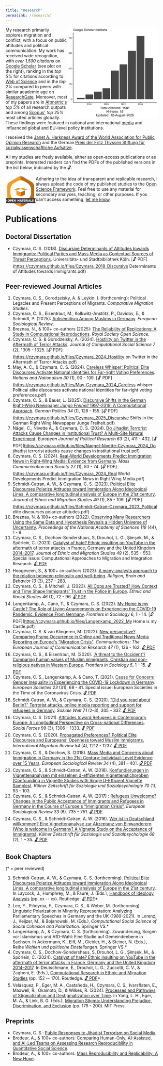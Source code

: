 ```yaml
---
title: "Research"
permalink: /research/
---
```


<a href="https://scholar.google.com/citations?user=khPqHmgAAAAJ" target="_blank"><img src="/code/citations/czymara_scholar_citations.png" width="300" height="300"  align="right"></a> 

My research primarily explores migration and conflict, with a focus on public attitudes and political communication. My work has received wide recognition, with *over 1,500 citations* on [Google Scholar](https://scholar.google.com/citations?user=khPqHmgAAAAJ) (see plot on the right), ranking in the *top 5%* for citations according to [Web of Science](https://www.webofscience.com/wos/woscc/citation-report/7498adfe-81e2-4bb1-b558-a87d3214a0b8-c9bdcf3b) and in the *top 2%* compared to peers with similar academic age on [ResearchGate](https://www.researchgate.net/profile/Christian-Czymara/stats). Moreover, most of my papers are in [Altmetric's](https://oxfordjournals.altmetric.com/details/27636896) *top 5%* of all research outputs and among [Scopus'](https://www.scopus.com/authid/detail.uri?authorId=57190279510#tab=metrics) *top 25%* most cited articles globally. These findings were featured in national and international [media](media) and influenced global and EU-level policy institutions.

I received the [Janet A. Harkness Award of the World Association for Public Opinion Research](https://wapor.org/events/annual-conference/awards-funds/janet-a-harkness-student-paper-award/) and the German [Preis der Fritz Thyssen Stiftung für sozialwissenschaftliche Aufsätze](https://www.fritz-thyssen-stiftung.de/cms/wp-content/uploads/2018/06/Jahresbericht_2017_interaktiv.pdf).

All my studies are freely available, either as open-access publications or as preprints. Interested readers can find the PDFs of the published versions in the list below, indicated by the 🔓.

<a href="https://osf.io/b3ugm/" target="_blank"><img src="/images/materials_highQuality.png" width="100" height="100" align="left"></a> Adhering to the idea of transparent and replicable research, I always upload the code of my published studies to the [Open Science Framework](https://osf.io/b3ugm/).
Feel free to use any material for secondary analyses, teaching, or other purposes. If you can't access something, [let me know](mailto:czymara@tauex.tau.ac.il).

Publications
======

Doctoral Dissertation
------

- Czymara, C. S. (2018). [Discursive Determinants of Attitudes towards Immigrants: Political Parties and Mass Media as Contextual Sources of Threat Perceptions](czymara_2018_diss). Universitäts- und Stadtbibliothek Köln. [🔓 PDF](https://czymara.github.io/files/Czymara_2018_Discursive Determinants of Attitudes towards Immigrants.pdf)

Peer-reviewed Journal Articles
------

1. Czymara, C. S., Gorodzeisky, A. & Leykin, I. (forthcoming): Political Legacies and Present Perceptions of Migrants. *Comparative Migration Studies*.
1. Czymara, C. S., Eisentraut, M., Kolkwitz-Anstötz, P., Davidov, E., & Schmidt, P. (2025): [Antisemitism Among Muslims in Germany](czymara_etal_2025_esr). *European Sociological Review*.
1. Breznau, N., & 100+ co-authors (2025): [The Reliability of Replications: A Study in Computational Reproductions](https://royalsocietypublishing.org/doi/10.1098/rsos.241038). *Royal Society Open Science*.
1. Czymara, C. S. & Gorodzeisky, A. (2024). [Hostility on Twitter in the Aftermath of Terror Attacks](czymara_2024_jcss). *Journal of Computational Social Science 7* (2), 1305 - 1325. [🔓 PDF](https://czymara.github.io/files/Czymara_2024_Hostility on Twitter in the Aftermath of Terror Attacks.pdf)
1. May, A. C., & Czymara, C. S. (2024). [Careless Whisper: Political Elite Discourses Activate National Identities for Far-right Voting Preferences](may-czymara_2024_nana). *Nations and Nationalism 30* (1), 90 - 109. [🔓 PDF](https://czymara.github.io/files/May-Czymara_2024_Careless whisper Political elite discourses activate national identities for far-right voting preferences.pdf)
1. Czymara, C. S., & Bauer, L. (2025). [Discursive Shifts in the German Right-Wing Newspaper *Junge Freiheit* 1997-2019: A Computational Approach](czymara_Bauer_2025_gp). *German Politics 34* (1), 128 - 155. [🔓 PDF](https://czymara.github.io/files/Czymara_2025_Discursive Shifts in the German Right Wing Newspaper Junge Freiheit.pdf)
1. Nägel, C., Nivette A., & Czymara, C. S. (2024). [Do Jihadist Terrorist Attacks Cause Changes in Institutional Trust? A Multi-Site Natural Experiment](naegel_etal_2024_ejpr). *European Journal of Political Research 63* (2), 411 - 432. [🔓 PDF](https://czymara.github.io/files/Naegel-Nivette-Czymara_2024_Do jihadist terrorist attacks cause changes in institutional trust.pdf)
1. Czymara, C. S. (2024). [Real-World Developments Predict Immigration News in Right-Wing Media: Evidence from Germany](czymara_2024_mcas). *Mass Communication and Society 27* (1), 50 - 74. [🔓 PDF](https://czymara.github.io/files/Czymara_2024_Real World Developments Predict Immigration News in Right Wing Media.pdf)
1. Schmidt-Catran, A. W., & Czymara, C. S. (2023). [Political Elite Discourses Polarize Attitudes toward Immigration Along Ideological Lines. A comparative longitudinal analysis of Europe in the 21st century](schmidt-catran_czymara_2023_jems). *Journal of Ethnic and Migration Studies 49* (1), 85 - 109. [🔓 PDF](https://czymara.github.io/files/Schmidt-Catran-Czymara_2023_Political elite discourses polarize attitudes.pdf)
1. Breznau, N. & 100+ co-authors (2022). [Observing Many Researchers Using the Same Data and Hypothesis Reveals a Hidden Universe of Uncertainty](https://doi.org/10.1073/pnas.2203150119). *Proceedings of the National Academy of Sciences 119* (44), 1 - 8.
1. Czymara, C. S., Dochow-Sondershaus, S, Drouhot, L. G., Şimşek, M., & Spörlein, C. (2023). [Catalyst of hate? Ethnic insulting on YouTube in the aftermath of terror attacks in France, Germany and the United Kingdom 2014–2017](czymara_etal_2023_jems). *Journal of Ethnic and Migration Studies 49* (2), 535 - 553. Special issue: Computational Approaches to Migration and Integration Research. [🔓 PDF](https://czymara.github.io/files/Czymara_2023_Catalyst-of-hate-Ethnic-insulting-on-YouTube.pdf)
1. Hoogeveen, S., & 100+ co-authors (2023). [A many-analysts approach to the relation between religiosity and well-being](https://doi.org/10.1080/2153599X.2022.2070255). *Religion, Brain and Behavior 13* (3), 237 - 283.
1. Czymara, C. S., & Mitchell, J. (2023). [All Cops are Trusted? How Context and Time Shape Immigrants' Trust in the Police in Europe](czymara_mitchell_2023_ers). *Ethnic and Racial Studies 46* (1), 72 - 96. [🔓 PDF](https://czymara.github.io/files/Czymara_2023_All-cops-are-trusted.pdf)
1. Langenkamp, A., Cano, T., & Czymara, C. S. (2022). [My Home is my Castle? The Role of Living Arrangements on Experiencing the COVID-19 Pandemic: Evidence From Germany](langenkamp_etal_2022_fsoc). *Frontiers in Sociology* 6, 1 - 14. [🔓 PDF](https://czymara.github.io/files/Langenkamp_2022_My Home is my Castle.pdf)
1. Czymara, C. S. & van Klingeren, M. (2022). [New perspective? Comparing Frame Occurrence in Online and Traditional News Media Reporting on Europe's "Migration Crisis"](czymara_klingeren_2022_comm). *Communications: The European Journal of Communication Research 47* (1), 136 - 162. [🔓 PDF](https://czymara.github.io/files/Czymara_2022_New-perspective.pdf)
1. Czymara, C. S., & Eisentraut, M. (2020). ['A threat to the Occident'? Comparing human values of Muslim immigrants, Christian and non-religious natives in Western Europe](czymara_eisentraut_2020_fsoc). *Frontiers in Sociology 5*, 1 - 15. [🔓 PDF](https://czymara.github.io/files/Czymara_2020_A-Threat-to-the-Occident.pdf)
1. Czymara, C. S., Langenkamp, A. & Cano, T. (2021). [Cause for Concern: Gender Inequality in Experiencing the COVID-19 Lockdown in Germany](czymara_etal_2021_REUS). *European Societies 23* (S1), 68 - 81. Special issue: European Societies in the Time of the Coronavirus Crisis. [🔓 PDF](https://czymara.github.io/files/Czymara_2021_Cause-for-concerns.pdf)
1. Schmidt-Catran, A. W., & Czymara, C. S. (2020). ["Did you read about Berlin?" Terrorist attacks, online media reporting and support for refugees in Germany](schmidt-catran_czymara_2020_sw). *Soziale Welt 71* (2–3), 305 – 337. [🔓 PDF](https://czymara.github.io/files/Schmidt-Catran-Czymara_2020_Did-you-read-about-Berlin.pdf)
1. Czymara, C. S. (2021). [Attitudes toward Refugees in Contemporary Europe: A Longitudinal Perspective on Cross-national Differences](czymara_2021_sf). *Social Forces* 99 (3), 1306 – 1333. [🔓 PDF](https://czymara.github.io/files/Czymara_2021_Attitudes-toward-Refugees-in-Contemporary-Europe.pdf)
1. Czymara, C. S. (2020). [Propagated Preferences? Political Elite Discourses and Europeans' Openness toward Muslim Immigrants.](czymara_2020_imr) *International Migration Review 54* (4), 1212 - 1237. [🔓 PDF](https://czymara.github.io/files/Czymara_2020_Propagated-Preferences.pdf)
1. Czymara, C. S., & Dochow, S. (2018). [Mass Media and Concerns about Immigration in Germany in the 21st Century: Individual-Level Evidence over 15 Years](czymara_dochow_2018_esr). *European Sociological Review 34* (4), 381 – 401. [🔓 PDF](https://czymara.github.io/files/Czymara_2018_Mass-Media-and-Concerns-about-Immigration-in-Germany.pdf)
1. Czymara, C. S., & Schmidt-Catran, A. W. (2018). [Konfundierungen in Vignettenanalysen mit einzelnen d-effizienten Vignettenstichproben (Confounding in Vignette Studies with Single D-Efficient Vignette Samples)](https://doi.org/10.1007/s11577-018-0516-z). *Kölner Zeitschrift für Soziologie und Sozialpsychologie 70* (1), 93 - 103.
1. Czymara, C. S., & Schmidt-Catran, A. W. (2017) : [Refugees Unwelcome? Changes in the Public Acceptance of Immigrants and Refugees in Germany in the Course of Europe's "Immigration Crisis"](czymara_schmidt-catran_2017_esr), *European Sociological Review 33* (6). 735 – 751. [🔓 PDF](https://czymara.github.io/files/Czymara_2017_Refugees-Unwelcome.pdf)
1. Czymara, C. S., & Schmidt-Catran, A. W. (2016). [Wer ist in Deutschland willkommen? Eine Vignettenanalyse zur Akzeptanz von Einwanderern (Who is welcome in Germany? A Vignette Study on the Acceptance of Immigrants)](czymara_schmidt-catran_2016_kzfss). *Kölner Zeitschrift für Soziologie und Sozialpsychologie 68* (2), 1 – 35. [🔓 PDF](https://czymara.github.io/files/Czymara_2016_Wer-ist-in-deutschland-willkommen.pdf)

Book Chapters
------
(* = peer reviewed)

1. Schmidt-Catran, A. W., & Czymara, C. S. (forthcoming). [Political Elite Discourses Polarize Attitudes toward Immigration Along Ideological Lines. A comparative longitudinal analysis of Europe in the 21st century](schmidt-catran_czymara_2023_jems). In Laycock, J., Humphrey, M., & Faure, J. (Eds.), [Handbook of Ideology Analysis](https://doi.org/xxx) (pp. xx -- xx). Routledge. [🔓 PDF](https://czymara.github.io/files/xxxxx.pdf)*
1. Lee, Y., Piñeyrúa, F., Czymara, C. S., & Weber, M. (forthcoming). Linguistic Polarization in Minority Representation: Analyzing Parliamentary Speeches in Germany and the UK (1980-2021). In Lorenz, J., Keijzer, M., & Bojanowski, M. (Eds.), *Computational Social Science of Social Cohesion and Polarization*. Springer VS.*
1. Langenkamp, A., & Czymara, C. S. (forthcoming). Zuwanderung, Sorgen vor Islamismus und AfD-Wahl: Eine Studie auf Gemeindeebene in Sachsen. In Ackermann, K., Elff, M., Giebler, H., & Steiner, N. (Eds.), Reihe *Wahlen und politische Einstellungen*. Springer VS.*
1. Czymara, C. S., Dochow-Sondershaus, S, Drouhot, L. G., Şimşek, M., & Spörlein, C. (2024). [Catalyst of hate? Ethnic insulting on YouTube in the aftermath of terror attacks in France, Germany and the United Kingdom 2014–2017](https://doi.org/10.4324/9781003533368-8). In Deutschmann, E., Drouhot, L. G., Zuccotti, C. V., & Zagheni, E. (Eds.), [Computational Research in Ethnic and Migration Studies](https://doi.org/10.4324/9781003533368) (pp. 152 -- 170). Routledge. [🔓 PDF](https://czymara.github.io/files/Czymara_2024_Catalyst-of-hate-Ethnic-insulting-on-YouTube.pdf)*
1. Velásquez, P., Eger, M. A., Castañeda, H., Czymara, C. S., Ivarsflaten, E., Maxwell, R., Okamoto, D., & Wilkes, R. (2024). [Processes and Pathways of Stigmatization and Destigmatization over Time](https://direct.mit.edu/books/oa-edited-volume/5753/chapter-standard/4672090/Processes-and-Pathways-of-Stigmatization-and). In Yang, L. H., Eger, M. A., & Link, B. G. (Eds.), [Migration Stigma: Understanding Prejudice, Discrimination, and Exclusion](https://direct.mit.edu/books/oa-edited-volume/5753/Migration-StigmaUnderstanding-Prejudice) (pp. 179 - 200). MIT Press.

Preprints
------

- Czymara, C. S.: [Public Responses to Jihadist Terrorism on Social Media](https://osf.io/preprints/socarxiv/fkue4_v1).
- Brodeur, A., & 100+ co-authors: [Comparing Human-Only, AI-Assisted, and AI-Led Teams on Assessing Research Reproducibility in Quantitative Social Science](https://econpapers.repec.org/paper/zbwi4rdps/195.htm).
- Brodeur, A., & 100+ co-authors: [Mass Reproducibility and Replicability: A New Hope](https://econpapers.repec.org/paper/zbwi4rdps/107.htm).
